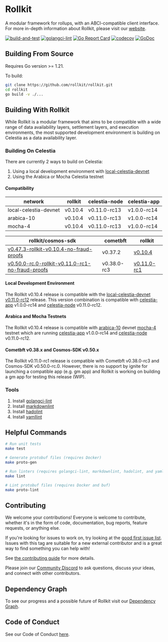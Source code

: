 # Rollkit

A modular framework for rollups, with an ABCI-compatible client interface. For more in-depth information about Rollkit, please visit our [website](https://rollkit.dev).

[![build-and-test](https://github.com/rollkit/rollkit/actions/workflows/test.yml/badge.svg)](https://github.com/rollkit/rollkit/actions/workflows/test.yml)
[![golangci-lint](https://github.com/rollkit/rollkit/actions/workflows/lint.yml/badge.svg)](https://github.com/rollkit/rollkit/actions/workflows/lint.yml)
[![Go Report Card](https://goreportcard.com/badge/github.com/rollkit/rollkit)](https://goreportcard.com/report/github.com/rollkit/rollkit)
[![codecov](https://codecov.io/gh/rollkit/rollkit/branch/main/graph/badge.svg?token=CWGA4RLDS9)](https://codecov.io/gh/rollkit/rollkit)
[![GoDoc](https://godoc.org/github.com/rollkit/rollkit?status.svg)](https://godoc.org/github.com/rollkit/rollkit)

## Building From Source

Requires Go version >= 1.21.

To build:

```sh
git clone https://github.com/rollkit/rollkit.git
cd rollkit 
go build -v ./...
```

## Building With Rollkit

While Rollkit is a modular framework that aims to be compatible with a wide
range of data availability layers, settlement layers, and execution
environments, the most supported development environment is building on Celestia
as a data availability layer.

### Building On Celestia

There are currently 2 ways to build on Celestia:

1. Using a local development environment with [local-celestia-devnet](https://github.com/rollkit/local-celestia-devnet)
1. Using the Arabica or Mocha Celestia testnet

#### Compatibility

| network               | rollkit    | celestia-node | celestia-app |
|-----------------------|------------|---------------|--------------|
| local-celestia-devnet | v0.10.4     | v0.11.0-rc13   | v1.0.0-rc14   |
| arabica-10            | v0.10.4     | v0.11.0-rc13   | v1.0.0-rc14   |
| mocha-4               | v0.10.4     | v0.11.0-rc13   | v1.0.0-rc14   |

| rollkit/cosmos-sdk                                        | cometbft                           | rollkit    |
|-----------------------------------------------------------|------------------------------------|------------|
| [v0.47.3-rollkit-v0.10.4-no-fraud-proofs](https://github.com/rollkit/cosmos-sdk/releases/tag/v0.47.3-rollkit-v0.10.4-no-fraud-proofs)                   | v0.37.2                            | [v0.10.4](https://github.com/rollkit/rollkit/releases/tag/v0.10.4)    |
| [v0.50.0-rc.0-rollkit-v0.11.0-rc1-no-fraud-proofs](https://github.com/rollkit/cosmos-sdk/releases/tag/v0.50.0-rc.0-rollkit-v0.11.0-rc1-no-fraud-proofs)     | v0.38.0-rc3                        | [v0.11.0-rc1](https://github.com/rollkit/rollkit/releases/tag/v0.11.0-rc1)|

#### Local Development Environment

The Rollkit v0.10.4 release is compatible with the
[local-celestia-devnet](https://github.com/rollkit/local-celestia-devnet)
[v0.11.0-rc12](https://github.com/rollkit/local-celestia-devnet/releases/tag/v0.11.0-rc12) release. This version combination is compatible with
[celestia-app](https://github.com/celestiaorg/celestia-app) v1.0.0-rc14 and
[celestia-node](https://github.com/celestiaorg/celestia-node) v0.11.0-rc12.

#### Arabica and Mocha Testnets

The Rollkit v0.10.4 release is compatible with [arabica-10](https://docs.celestia.org/nodes/arabica-devnet/) devnet [mocha-4](https://docs.celestia.org/nodes/mocha-testnet/) testnet which are running [celestia-app](https://github.com/celestiaorg/celestia-app) v1.0.0-rc14 and
[celestia-node](https://github.com/celestiaorg/celestia-node) v0.11.0-rc12.

#### Cometbft v0.38.x and Cosmos-SDK v0.50.x

The Rollkit v0.11.0-rc1 release is compatible with Cometbft v0.38.0-rc3 and Cosmos-SDK v0.50.0-rc.0. However, there is no support by ignite for launching a compatible app (e.g. gm app) and Rollkit is working on building a gm app for testing this release (WIP).

### Tools

1. Install [golangci-lint](https://golangci-lint.run/usage/install/)
1. Install [markdownlint](https://github.com/DavidAnson/markdownlint)
1. Install [hadolint](https://github.com/hadolint/hadolint)
1. Install [yamllint](https://yamllint.readthedocs.io/en/stable/quickstart.html)

## Helpful Commands

```sh
# Run unit tests
make test

# Generate protobuf files (requires Docker)
make proto-gen

# Run linters (requires golangci-lint, markdownlint, hadolint, and yamllint)
make lint

# Lint protobuf files (requires Docker and buf)
make proto-lint

```

## Contributing

We welcome your contributions! Everyone is welcome to contribute, whether it's in the form of code,
documentation, bug reports, feature requests, or anything else.

If you're looking for issues to work on, try looking at the [good first issue list](https://github.com/rollkit/rollkit/issues?q=is%3Aissue+is%3Aopen+label%3A%22good+first+issue%22). Issues with this tag are suitable for a new external contributor and is a great way to find something you can help with!

See [the contributing guide](./CONTRIBUTING.md) for more details.

Please join our [Community Discord](https://discord.com/invite/YsnTPcSfWQ) to ask questions, discuss your ideas, and connect with other contributors.

## Dependency Graph

To see our progress and a possible future of Rollkit visit our [Dependency
Graph](./specs/src/specs/rollkit-dependency-graph.md).

## Code of Conduct

See our Code of Conduct [here](https://docs.celestia.org/community/coc).
